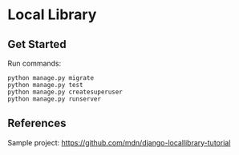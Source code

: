 # Local Library

## Get Started

Run commands:
```shell
python manage.py migrate
python manage.py test
python manage.py createsuperuser
python manage.py runserver
```

## References

Sample project: https://github.com/mdn/django-locallibrary-tutorial
